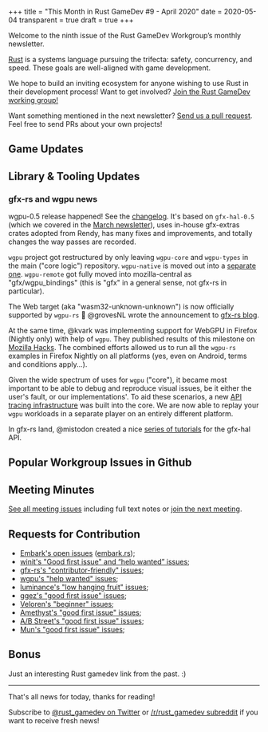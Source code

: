 +++
title = "This Month in Rust GameDev #9 - April 2020"
date = 2020-05-04
transparent = true
draft = true
+++

<!-- markdownlint-disable no-trailing-punctuation -->

Welcome to the ninth issue of the Rust GameDev Workgroup’s
monthly newsletter.

[Rust] is a systems language pursuing the trifecta:
safety, concurrency, and speed.
These goals are well-aligned with game development.

We hope to build an inviting ecosystem for anyone wishing
to use Rust in their development process!
Want to get involved? [Join the Rust GameDev working group!][join]

Want something mentioned in the next newsletter?
[Send us a pull request][pr].
Feel free to send PRs about your own projects!

[Rust]: https://rust-lang.org
[join]: https://github.com/rust-gamedev/wg#join-the-fun
[pr]: https://github.com/rust-gamedev/rust-gamedev.github.io

<!--
Ideal section structure is:

```
### [Title]

![image/GIF description](image link)

A paragraph or two with a summary and [useful links].

_Discussions:
[/r/rust](https://reddit.com/r/rust/todo),
[twitter](https://twitter.com/todo/status/123456)_

[Title]: https://first.link
[useful links]: https://other.link
```

Discussion links are added only if they contain
some actual interesting discussions.

If needed, a section can be split into subsections with a "------" delimiter.
-->

## Game Updates

## Library & Tooling Updates

### gfx-rs and wgpu news

wgpu-0.5 release happened! See the [changelog](https://github.com/gfx-rs/wgpu/blob/master/CHANGELOG.md#v05-06-04-2020). It's based on `gfx-hal-0.5` (which we covered in the [March newsletter](https://rust-gamedev-preview.netlify.app/posts/newsletter-008/#gfx-rs-and-wgpu-news)), uses in-house gfx-extras crates adopted from Rendy, has many fixes and improvements, and totally changes the way passes are recorded.

`wgpu` project got restructured by only leaving `wgpu-core` and `wgpu-types` in the main ("core logic") repository. `wgpu-native` is moved out into a [separate one](https://github.com/gfx-rs/wgpu-native/). `wgpu-remote` got fully moved into mozilla-central as "gfx/wgpu_bindings" (this is "gfx" in a general sense, not gfx-rs in particular).

The Web target  (aka "wasm32-unknown-unknown") is now officially supported by `wgpu-rs` :tada: @grovesNL wrote the announcement to [gfx-rs blog](https://gfx-rs.github.io/2020/04/21/wgpu-web.html).

At the same time, @kvark was implementing support for WebGPU in Firefox (Nightly only) with help of `wgpu`. They published results of this milestone on [Mozilla Hacks](https://hacks.mozilla.org/2020/04/experimental-webgpu-in-firefox/). The combined efforts allowed us to run all the `wgpu-rs` examples in Firefox Nightly on all platforms (yes, even on Android, terms and conditions apply...).

Given the wide spectrum of uses for `wgpu` ("core"), it became most important to be able to debug and reproduce visual issues, be it either the user's fault, or our implementations'. To aid these scenarios, a new [API tracing infrastructure](https://github.com/gfx-rs/wgpu/pull/619) was built into the core. We are now able to replay your `wgpu` workloads in a separate player on an entirely different platform.

In gfx-rs land, @mistodon created a nice [series of tutorials](https://www.falseidolfactory.com/projects/learning-gfx-hal/) for the gfx-hal API.

## Popular Workgroup Issues in Github

<!-- Up to 10 links to interesting issues -->

## Meeting Minutes

<!-- Up to 10 most important notes + a link to the full details -->

[See all meeting issues][label_meeting] including full text notes
or [join the next meeting][join].

[label_meeting]: https://github.com/rust-gamedev/wg/issues?q=label%3Ameeting

## Requests for Contribution

<!-- Links to "good first issue"-labels or direct links to specific tasks -->

- [Embark's open issues][embark-open-issues] ([embark.rs]);
- [winit's "Good first issue" and “help wanted” issues][winit-issues];
- [gfx-rs's "contributor-friendly" issues][gfx-issues];
- [wgpu's "help wanted" issues][wgpu-help-wanted];
- [luminance's "low hanging fruit" issues][luminance-fruits];
- [ggez's "good first issue" issues][ggez-issues];
- [Veloren's "beginner" issues][veloren-beginner];
- [Amethyst's "good first issue" issues][amethyst-issues];
- [A/B Street's "good first issue" issues][abstreet-issues];
- [Mun's "good first issue" issues][mun-issues];

[embark.rs]: https://embark.rs
[embark-open-issues]: https://github.com/search?q=user:EmbarkStudios+state:open
[winit-issues]: https://github.com/rust-windowing/winit/issues?utf8=✓&q=is%3Aissue+is%3Aopen+label%3A%22status%3A+help+wanted%22+label%3A%22Good+first+issue%22
[gfx-issues]: https://github.com/gfx-rs/gfx/issues?q=is%3Aissue+is%3Aopen+label%3Acontributor-friendly
[wgpu-help-wanted]: https://github.com/gfx-rs/wgpu-rs/issues?q=is%3Aissue+is%3Aopen+label%3A%22help+wanted%22
[luminance-fruits]: https://github.com/phaazon/luminance-rs/issues?q=is%3Aissue+is%3Aopen+label%3A%22low+hanging+fruit%22
[ggez-issues]: https://github.com/ggez/ggez/labels/%2AGOOD%20FIRST%20ISSUE%2A
[veloren-beginner]: https://gitlab.com/veloren/veloren/issues?label_name=beginner
[amethyst-issues]: https://github.com/amethyst/amethyst/issues?q=is%3Aissue+is%3Aopen+label%3A%22good+first+issue%22
[abstreet-issues]: https://github.com/dabreegster/abstreet/issues?q=is%3Aissue+is%3Aopen+label%3A%22good+first+issue%22
[mun-issues]: https://github.com/mun-lang/mun/labels/good%20first%20issue

## Bonus

<!-- Bonus section to make the newsletter more interesting
and highlight events from the past. -->

Just an interesting Rust gamedev link from the past. :)

------

That's all news for today, thanks for reading!

Subscribe to [@rust_gamedev on Twitter][@rust_gamedev]
or [/r/rust_gamedev subreddit][/r/rust_gamedev] if you want to receive fresh news!

<!--
TODO: Add real links and un-comment once this post is published
**Discussions of this post**:
[/r/rust](TODO),
[twitter](TODO).
-->

[/r/rust_gamedev]: https://reddit.com/r/rust_gamedev
[@rust_gamedev]: https://twitter.com/rust_gamedev
